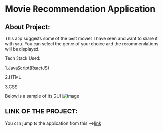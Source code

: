 # Movie Recommendation Application

## About Project:

This app suggests some of the best movies I have seen and want to share it with you.
You can select the genre of your choice and the recommendations will be displayed.


Tech Stack Used:

  1.JavaScript(ReactJS)
  
  2.HTML
  
  3.CSS
 
 Below is a sample of its GUI
 ![image](https://user-images.githubusercontent.com/56500938/208818397-d9029756-c9c3-4c61-846d-e5674fe1d68b.png)

## LINK OF THE PROJECT:

You can jump to the application from this -->[link](https://e1v31n.csb.app/)
